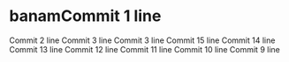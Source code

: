 # banamCommit 1 line
Commit 2 line
Commit 3 line
Commit 3 line
Commit 15 line
Commit 14 line
Commit 13 line
Commit 12 line
Commit 11 line
Commit 10 line
Commit 9 line
